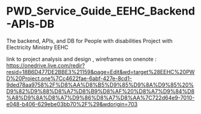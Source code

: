 # PWD_Service_Guide_EEHC_Backend-APIs-DB
The backend, APIs, and DB for People with disabilities Project with Electricity Ministry  EEHC


link to project analysis and design , wireframes on onenote :
https://onedrive.live.com/redir?resid=18B6D477DE2BBE3%21159&page=Edit&wd=target%28EEHC%20PWD%20Project.one%7Cc4622fae-6abf-427e-8cd1-9ded78aa9758%2F%D8%AA%D8%B5%D9%85%D9%8A%D9%85%20%D9%82%D9%88%D8%A7%D8%B9%D8%AF%20%D8%A7%D9%84%D8%A8%D9%8A%D8%A7%D9%86%D8%A7%D8%AA%7C722d64e9-7010-e048-b406-629ebe03bb70%2F%29&wdorigin=703
